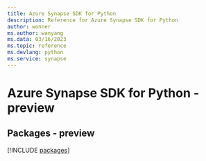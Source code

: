 ```yaml
---
title: Azure Synapse SDK for Python
description: Reference for Azure Synapse SDK for Python
author: wonner
ms.author: wanyang
ms.data: 03/16/2023
ms.topic: reference
ms.devlang: python
ms.service: synapse
---
```

# Azure Synapse SDK for Python - preview
## Packages - preview
[!INCLUDE [packages](synapse-index.md)]